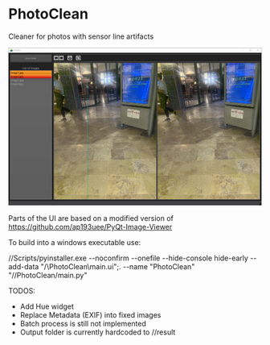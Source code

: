 # PhotoClean

Cleaner for photos with sensor line artifacts

![Screenshot_1](/icons/Screenshot1.png?raw=true "App Screenshot")

Parts of the UI are based on a modified version of https://github.com/ap193uee/PyQt-Image-Viewer

To build into a windows executable use:

/<path-to-python3>/Scripts/pyinstaller.exe --noconfirm --onefile --hide-console hide-early --add-data "/<path-to-project>\PhotoClean\main.ui";. --name "PhotoClean" "/<path-to-project>/PhotoClean/main.py"

TODOS:
- Add Hue widget
- Replace Metadata (EXIF) into fixed images
- Batch process is still not implemented
- Output folder is currently hardcoded to <images>//result



